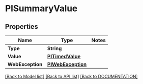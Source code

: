# PISummaryValue

## Properties
Name | Type | Notes
------------ | ------------- | -------------
**Type** | **String**
**Value** | **[**PITimedValue**](../models/PITimedValue.md)**
**WebException** | **[**PIWebException**](../models/PIWebException.md)**

[[Back to Model list]](../../DOCUMENTATION.md#documentation-for-models) [[Back to API list]](../../DOCUMENTATION.md#documentation-for-api-endpoints) [[Back to DOCUMENTATION]](../../DOCUMENTATION.md)
